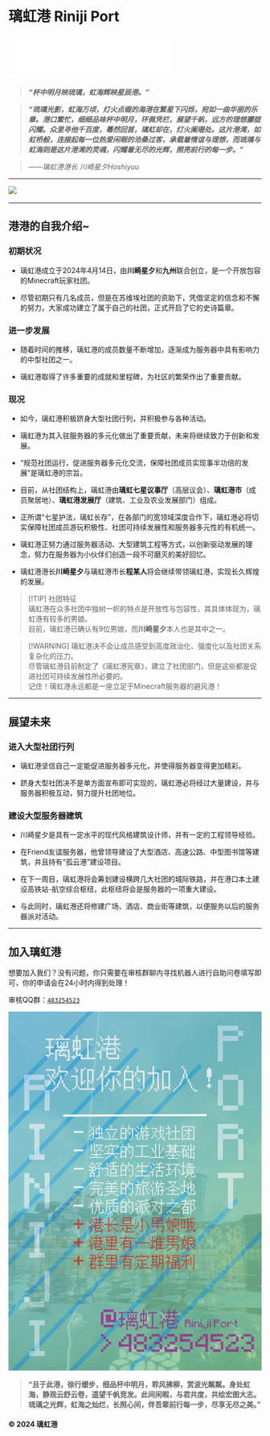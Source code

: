 # 璃虹港 Riniji Port

<iframe frameborder="no" border="0" marginwidth="0" marginheight="0" width=330 height=86 src="//music.163.com/outchain/player?type=2&id=1492276426&auto=1&height=66"></iframe>

>  ***“杯中明月映琉璃，虹海辉映星辰港。”***

>  ***“琉璃光影，虹海万顷，灯火点缀的海港在繁星下闪烁，宛如一曲华丽的乐章。港口繁忙，细细品味杯中明月，环佩凭栏，展望千帆，远方的理想朦胧闪耀。众里寻他千百度，蓦然回首，璃虹却在，灯火阑珊处。这片港湾，如虹桥般，连接起每一位热爱闲暇的沧桑过客，承载着情谊与理想，而琉璃与虹海则是这片港湾的灵魂，闪耀着无尽的光辉，照亮前行的每一步。”***

>  *——璃虹港港长 川崎星夕Hoshiyuu*

---

![](./picture/LHG1.webp) 

***

## 港港的自我介绍~

### 初期状况

- 璃虹港成立于2024年4月14日，由**川崎星夕**和**九州**联合创立，是一个开放包容的Minecraft玩家社团。

- 尽管初期只有几名成员，但是在苏维埃社团的资助下，凭借坚定的信念和不懈的努力，大家成功建立了属于自己的社团，正式开启了它的史诗篇章。

### 进一步发展

- 随着时间的推移，璃虹港的成员数量不断增加，逐渐成为服务器中具有影响力的中型社团之一。

- 璃虹港取得了许多重要的成就和里程碑，为社区的繁荣作出了重要贡献。

### 现况

- 如今，璃虹港积极跻身大型社团行列，并积极参与各种活动。

- 璃虹港为其入驻服务器的多元化做出了重要贡献，未来将继续致力于创新和发展。

- “规范社团运行，促进服务器多元化交流，保障社团成员实现事半功倍的发展”是璃虹港的宗旨。

- 目前，从社团结构上，璃虹港由**璃虹七星议事厅**（高层议会）、**璃虹港市**（成员聚居地）、**璃虹港发展厅**（建筑、工业及农业发展部门）组成。

- 正所谓“七星护法，璃虹长存”，在各部门的宽领域深度合作下，璃虹港必将切实保障社团成员游玩积极性、社团可持续发展性和服务器多元性的有机统一。

- 璃虹港正努力通过服务器活动、大型建筑工程等方式，以创新驱动发展的理念，努力在服务器为小伙伴们创造一段不可磨灭的美好回忆。

- 璃虹港港长**川崎星夕**与璃虹港市长**程某人**将会继续带领璃虹港，实现长久辉煌的发展。


> [!TIP] 社团特征  
> 璃虹港在众多社团中独树一帜的特点是开放性与包容性，其具体体现为，璃虹港有较多的男娘。  
> 目前，璃虹港已确认有9位男娘，而**川崎星夕**本人也是其中之一。

> [!WARNING] 璃虹港决不会让成员感受到高度政治化、强度化以及社团关系复杂化的压力。  
> 尽管璃虹港目前制定了《璃虹港宪章》，建立了社团部门，但是这些都是促进社团可持续发展性所必要的。  
> 记住！璃虹港永远都是一座立足于Minecraft服务器的避风港！

***

## 展望未来

### 进入大型社团行列

- 璃虹港坚信自己一定能促进服务器多元化，并使得服务器变得更加精彩。

- 跻身大型社团决不是单方面宣布即可实现的，璃虹港必将经过大量建设，并与服务器积极互动，努力提升社团地位。

### 建设大型服务器建筑

- 川崎星夕是具有一定水平的现代风格建筑设计师，并有一定的工程领导经验。

- 在Friend友谊服务器，他曾领导建设了大型酒店、高速公路、中型图书馆等建筑，并且持有“孤云港”建设项目。

- 在下一周目，璃虹港将会筹划建设横跨几大社团的城际铁路，并在港口本土建设高铁站-航空综合枢纽，此枢纽将会是服务器的一项重大建设。

- 与此同时，璃虹港还将修建广场、酒店、商业街等建筑，以便服务以后的服务器派对活动。

***

## 加入璃虹港

想要加入我们？没有问题，你只需要在审核群聊内寻找机器人进行自助问卷填写即可，你的申请会在24小时内得到处理！

审核QQ群：[`483254523`](https://qm.qq.com/q/7cb7jTSusg)

![审核QQ群](./picture/LHG2.webp)

> **“且于此港，徐行缓步，细品杯中明月，聆风拂柳，赏波光粼粼。身处虹海，静观云舒云卷，遥望千帆竞发。此间闲暇，与君共度，共绘宏图大志。琉璃之光辉，虹海之灿烂，长照心间，伴吾辈前行每一步，尽享无尽之美。”**

#### &copy; 2024 璃虹港